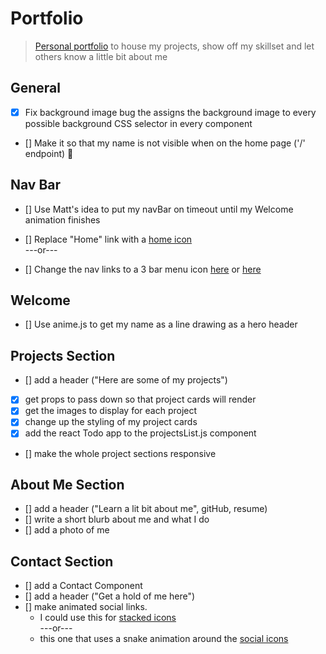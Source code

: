# Portfolio

> [Personal portfolio](https://personal-portfolio-cyan.vercel.app/) to house my projects, show off my skillset and let others know a little bit about me

## General

- [x] Fix background image bug the assigns the background image to every possible background CSS selector in every component

- [] Make it so that my name is not visible when on the home page ('/' endpoint) 👻

## Nav Bar

- [] Use Matt's idea to put my navBar on timeout until my Welcome animation finishes

- [] Replace "Home" link with a [home icon](https://material-ui.com/components/icons/)
  <br/>
  ---or---
  <br/>
- [] Change the nav links to a 3 bar menu icon [here](https://css-tricks.com/three-line-menu-navicon/) or [here](https://material-ui.com/components/menus/)

## Welcome

- [] Use anime.js to get my name as a line drawing as a hero header

## Projects Section

- [] add a header ("Here are some of my projects")
- [x] get props to pass down so that project cards will render
- [x] get the images to display for each project
- [x] change up the styling of my project cards
- [x] add the react Todo app to the projectsList.js component
- [] make the whole project sections responsive

## About Me Section

- [] add a header ("Learn a lit bit about me", gitHub, resume)
- [] write a short blurb about me and what I do
- [] add a photo of me

## Contact Section

- [] add a Contact Component
- [] add a header ("Get a hold of me here")
- [] make animated social links.
  - I could use this for [stacked icons](https://www.youtube.com/watch?v=AEb_NhCHo9E&list=PL2B-ghQCJHsq1oqe0AJ9QX4tuIl1OPSZx)
    <br/>
    ---or---
    <br/>
  - this one that uses a snake animation around the [social icons](https://youtu.be/KYOYVZcZYAI?list=PL2B-ghQCJHsq1oqe0AJ9QX4tuIl1OPSZx&t=143)
